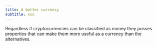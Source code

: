 ```yaml
---
title: A better currency
subtitle: xxx
---
```


Regardless if cryptocurrencies can be classified as money they posses properties that can make them more useful as a currency than the alternatives.



